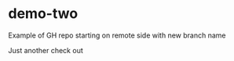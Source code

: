 # demo-two
Example of GH repo starting on remote side with new branch name

Just another check out 


